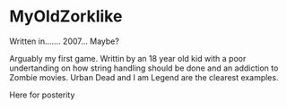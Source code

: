 # MyOldZorklike

Written in....... 2007... Maybe? 

Arguably my first game. Writtin by an 18 year old kid with a poor undertanding on how string handling should be done and an addiction to Zombie movies. Urban Dead and I am Legend are the clearest examples. 

Here for posterity
